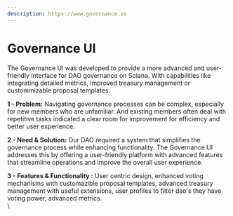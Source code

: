 ```yaml
---
description: https://www.governance.so
---
```


# Governance UI

The Governance UI was developed to provide a more advanced and user-friendly interface for DAO governance on Solana. With capabilities like integrating detailed metrics, improved treasury management or custommizable proposal templates.&#x20;

**1 - Problem:** Navigating governance processes can be complex, especially for new members who are unfamiliar. And existing members often deal with repetitive tasks indicated a clear room for improvement for efficiency and better user experience.&#x20;

**2 - Need & Solution:** Our DAO required a system that simplifies the governance process while enhancing functionality. The Governance UI addresses this by offering a user-friendly platform with advanced features that streamline operations and improve the overall user experience.

**3 - Features & Functionality :** User centric design, enhanced voting mechanisms with customazible proposal templates, advanced treasury management with useful extensions, user profiles to filter dao's they have voting power, advanced metrics.\
\
